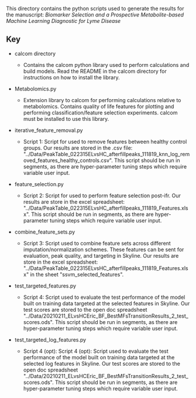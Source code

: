 This directory contains the python scripts used to generate the results for the manuscript: *Biomarker Selection and a Prospective Metabolite-based Machine Learning Diagnostic for Lyme Disease*

## Key

+ calcom directory
	- Contains the calcom python library used to perform calculations and build models. Read the README in the calcom directory
	  for instructions on how to install the library.

+ Metabolomics.py
	- Extension library to calcom for performing calculations relative to metabolomics. Contains quality of life features
	  for plotting and performing classification/feature selection experiments. calcom must be installed to use this library.

+ iterative_feature_removal.py
	- Script 1: Script for used to remove features between healthy control groups. Our results are stored in the .csv file: 
	  "../Data/PeakTable_022315ELvsHC_afterfillpeaks_111819_knn_log_removed_features_healthy_controls.csv". This script should
	  be run in segments, as there are hyper-parameter tuning steps which require variable user input.

+ feature_selection.py
	- Script 2: Script for used to perform feature selection post-ifr. Our results are store in the excel spreadsheet:
	  "../Data/PeakTable_022315ELvsHC_afterfillpeaks_111819_Features.xlsx". This script should be run in segments, as there
	  are hyper-parameter tuning steps which require variable user input.

+ combine_feature_sets.py
	- Script 3: Script used to combine feature sets across different imputation/normalization schemes. These features can be
	  sent for evaluation, peak quality, and targeting in Skyline. Our results are store in the excel spreadsheet:
	  "../Data/PeakTable_022315ELvsHC_afterfillpeaks_111819_Features.xlsx" in the sheet "ssvm_selected_features".

+ test_targeted_features.py
	- Script 4: Script used to evaluate the test performance of the model built on training data targeted
	  at the selected features in Skyline. Our test scores are stored to the open doc spreadsheet
	  "../Data/20210211_ELvsHCEric_BF_BestMFsTransitionResults_2_test_scores.ods". This script should be run 
	  in segments, as there are hyper-parameter tuning steps which require variable user input.

+ test_targeted_log_features.py
	- Script 4 (opt): Script 4 (opt): Script used to evaluate the test performance of the model built on training data targeted
	  at the selected log features in Skyline. Our test scores are stored to the open doc spreadsheet
	  "../Data/20210211_ELvsHCEric_BF_BestMFsTransitionResults_2_test_scores.ods". This script should be run in segments,
	  as there are hyper-parameter tuning steps which require variable user input.

